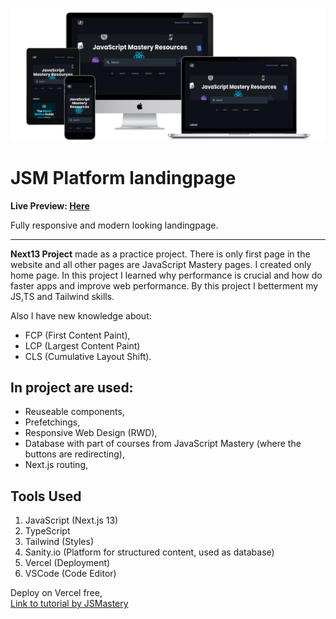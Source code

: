 ![](./readmeImg/all-devices-black.png)
# JSM Platform landingpage

**Live Preview: [Here](jsm-next13-taupe.vercel.app)**

Fully responsive and modern looking landingpage.


---

**Next13 Project** made as a practice project. There is only first page in the website and all other pages are JavaScript Mastery pages. I created only home page. In this project I learned why performance is crucial and how do faster apps and improve web performance. By this project I betterment my JS,TS and Tailwind skills. 

Also I have new knowledge about:
- FCP (First Content Paint),
- LCP (Largest Content Paint)
- CLS (Cumulative Layout Shift).


## In project are used: 
- Reuseable components,
- Prefetchings,
- Responsive Web Design (RWD),
- Database with part of courses from JavaScript Mastery (where the buttons are redirecting),
- Next.js routing,


## Tools Used
1. JavaScript (Next.js 13)
2. TypeScript
3. Tailwind (Styles)
4. Sanity.io (Platform for structured content, used as database)
5. Vercel (Deployment)
6. VSCode (Code Editor)



Deploy on Vercel free, <br>
[Link to tutorial by JSMastery](https://www.youtube.com/watch?v=3WCIyNOrzwM)
